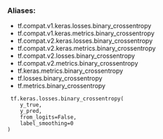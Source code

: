 ### Aliases:
- tf.compat.v1.keras.losses.binary_crossentropy
- tf.compat.v1.keras.metrics.binary_crossentropy
- tf.compat.v2.keras.losses.binary_crossentropy
- tf.compat.v2.keras.metrics.binary_crossentropy
- tf.compat.v2.losses.binary_crossentropy
- tf.compat.v2.metrics.binary_crossentropy
- tf.keras.metrics.binary_crossentropy
- tf.losses.binary_crossentropy
- tf.metrics.binary_crossentropy

```
 tf.keras.losses.binary_crossentropy(
    y_true,
    y_pred,
    from_logits=False,
    label_smoothing=0
)
```
